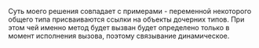 Суть моего решения совпадает с примерами - переменной некоторого общего типа присваиваются ссылки на объекты дочерних типов.
При этом чей именно метод будет вызван будет определено только в момент исполнения вызова, поэтому связывание динамическое.